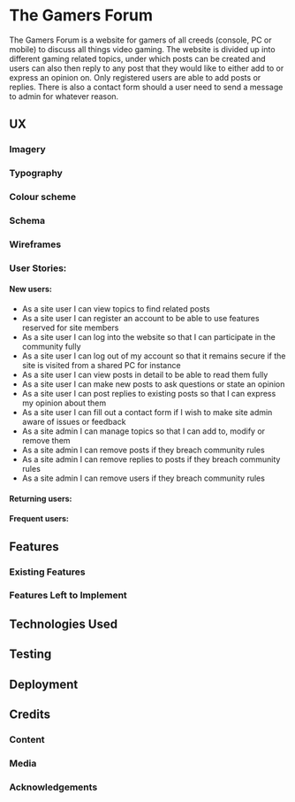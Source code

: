 # The Gamers Forum

The Gamers Forum is a website for gamers of all creeds (console, PC or mobile) to discuss all things video gaming. The website is divided up into different gaming related topics, under which posts can be created and users can also then reply to any post that they would like to either add to or express an opinion on. Only registered users are able to add posts or replies. There is also a contact form should a user need to send a message to admin for whatever reason.

## UX

### Imagery

### Typography

### Colour scheme

### Schema

### Wireframes

### User Stories:

#### New users:

- As a site user I can view topics to find related posts 
- As a site user I can register an account to be able to use features reserved for site members
- As a site user I can log into the website so that I can participate in the community fully
- As a site user I can log out of my account so that it remains secure if the site is visited from a shared PC for instance
- As a site user I can view posts in detail to be able to read them fully
- As a site user I can make new posts to ask questions or state an opinion
- As a site user I can post replies to existing posts so that I can express my opinion about them
- As a site user I can fill out a contact form if I wish to make site admin aware of issues or feedback
- As a site admin I can manage topics so that I can add to, modify or remove them
- As a site admin I can remove posts if they breach community rules
- As a site admin I can remove replies to posts if they breach community rules
- As a site admin I can remove users if they breach community rules


#### Returning users:

#### Frequent users:

## Features

### Existing Features

### Features Left to Implement

## Technologies Used

## Testing

## Deployment

## Credits 

### Content

### Media

### Acknowledgements